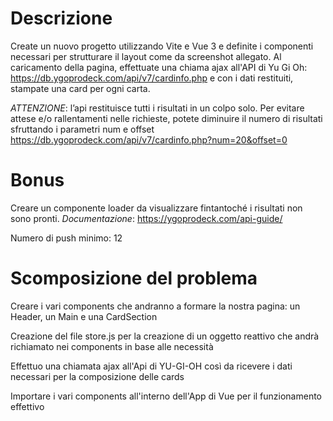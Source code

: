 # Descrizione

Create un nuovo progetto utilizzando Vite e Vue 3 e definite i componenti necessari per strutturare il layout come da screenshot allegato.
Al caricamento della pagina, effettuate una chiama ajax all'API di Yu Gi Oh: https://db.ygoprodeck.com/api/v7/cardinfo.php
e con i dati restituiti, stampate una card per ogni carta.

*ATTENZIONE*: l’api restituisce tutti i risultati in un colpo solo. Per evitare attese e/o rallentamenti nelle richieste, potete diminuire il numero di risultati sfruttando i parametri num e offset
https://db.ygoprodeck.com/api/v7/cardinfo.php?num=20&offset=0

# Bonus

Creare un componente loader da visualizzare fintantoché i risultati non sono pronti.
*Documentazione*: https://ygoprodeck.com/api-guide/

Numero di push minimo: 12

# Scomposizione del problema

Creare i vari components che andranno a formare la nostra pagina: un Header, un Main e una CardSection

Creazione del file store.js per la creazione di un oggetto reattivo che andrà richiamato nei components in base alle necessità

Effettuo una chiamata ajax all'Api di YU-GI-OH così da ricevere i dati necessari per la composizione delle cards

Importare i vari components all'interno dell'App di Vue per il funzionamento effettivo